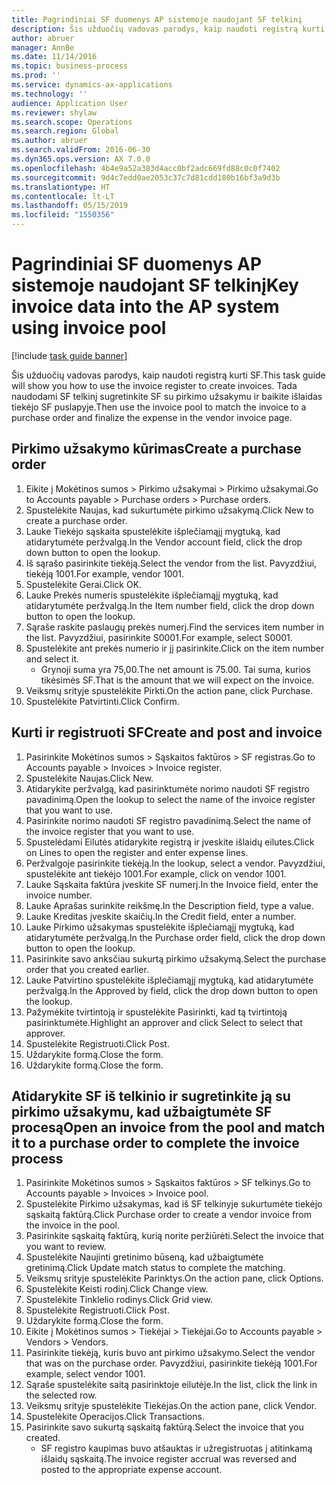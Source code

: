 ```yaml
---
title: Pagrindiniai SF duomenys AP sistemoje naudojant SF telkinį
description: Šis užduočių vadovas parodys, kaip naudoti registrą kurti SF.
author: abruer
manager: AnnBe
ms.date: 11/14/2016
ms.topic: business-process
ms.prod: ''
ms.service: dynamics-ax-applications
ms.technology: ''
audience: Application User
ms.reviewer: shylaw
ms.search.scope: Operations
ms.search.region: Global
ms.author: abruer
ms.search.validFrom: 2016-06-30
ms.dyn365.ops.version: AX 7.0.0
ms.openlocfilehash: 4b4e9a52a383d4acc0bf2adc669fd88c0c0f7402
ms.sourcegitcommit: 9d4c7edd0ae2053c37c7d81cdd180b16bf3a9d3b
ms.translationtype: HT
ms.contentlocale: lt-LT
ms.lasthandoff: 05/15/2019
ms.locfileid: "1550356"
---
```

# <a name="key-invoice-data-into-the-ap-system-using-invoice-pool"></a><span data-ttu-id="31999-103">Pagrindiniai SF duomenys AP sistemoje naudojant SF telkinį</span><span class="sxs-lookup"><span data-stu-id="31999-103">Key invoice data into the AP system using invoice pool</span></span>

[!include [task guide banner](../../includes/task-guide-banner.md)]

<span data-ttu-id="31999-104">Šis užduočių vadovas parodys, kaip naudoti registrą kurti SF.</span><span class="sxs-lookup"><span data-stu-id="31999-104">This task guide will show you how to use the invoice register to create invoices.</span></span>  <span data-ttu-id="31999-105">Tada naudodami SF telkinį sugretinkite SF su pirkimo užsakymu ir baikite išlaidas tiekėjo SF puslapyje.</span><span class="sxs-lookup"><span data-stu-id="31999-105">Then use the invoice pool to match the invoice to a purchase order and finalize the expense in the vendor invoice page.</span></span>


## <a name="create-a-purchase-order"></a><span data-ttu-id="31999-106">Pirkimo užsakymo kūrimas</span><span class="sxs-lookup"><span data-stu-id="31999-106">Create a purchase order</span></span>
1. <span data-ttu-id="31999-107">Eikite į Mokėtinos sumos > Pirkimo užsakymai > Pirkimo užsakymai.</span><span class="sxs-lookup"><span data-stu-id="31999-107">Go to Accounts payable > Purchase orders > Purchase orders.</span></span>
2. <span data-ttu-id="31999-108">Spustelėkite Naujas, kad sukurtumėte pirkimo užsakymą.</span><span class="sxs-lookup"><span data-stu-id="31999-108">Click New to create a purchase order.</span></span>
3. <span data-ttu-id="31999-109">Lauke Tiekėjo sąskaita spustelėkite išplečiamąjį mygtuką, kad atidarytumėte peržvalgą.</span><span class="sxs-lookup"><span data-stu-id="31999-109">In the Vendor account field, click the drop down button to open the lookup.</span></span>
4. <span data-ttu-id="31999-110">Iš sąrašo pasirinkite tiekėją.</span><span class="sxs-lookup"><span data-stu-id="31999-110">Select the vendor from the list.</span></span> <span data-ttu-id="31999-111">Pavyzdžiui, tiekėją 1001.</span><span class="sxs-lookup"><span data-stu-id="31999-111">For example, vendor 1001.</span></span>
5. <span data-ttu-id="31999-112">Spustelėkite Gerai.</span><span class="sxs-lookup"><span data-stu-id="31999-112">Click OK.</span></span>
6. <span data-ttu-id="31999-113">Lauke Prekės numeris spustelėkite išplečiamąjį mygtuką, kad atidarytumėte peržvalgą.</span><span class="sxs-lookup"><span data-stu-id="31999-113">In the Item number field, click the drop down button to open the lookup.</span></span>
7. <span data-ttu-id="31999-114">Sąraše raskite paslaugų prekės numerį.</span><span class="sxs-lookup"><span data-stu-id="31999-114">Find the services item number in the list.</span></span> <span data-ttu-id="31999-115">Pavyzdžiui, pasirinkite S0001.</span><span class="sxs-lookup"><span data-stu-id="31999-115">For example, select S0001.</span></span>
8. <span data-ttu-id="31999-116">Spustelėkite ant prekės numerio ir jį pasirinkite.</span><span class="sxs-lookup"><span data-stu-id="31999-116">Click on the item number and select it.</span></span>
    * <span data-ttu-id="31999-117">Grynoji suma yra 75,00.</span><span class="sxs-lookup"><span data-stu-id="31999-117">The net amount is 75.00.</span></span>  <span data-ttu-id="31999-118">Tai suma, kurios tikėsimės SF.</span><span class="sxs-lookup"><span data-stu-id="31999-118">That is the amount that we will expect on the invoice.</span></span>  
9. <span data-ttu-id="31999-119">Veiksmų srityje spustelėkite Pirkti.</span><span class="sxs-lookup"><span data-stu-id="31999-119">On the action pane, click Purchase.</span></span>
10. <span data-ttu-id="31999-120">Spustelėkite Patvirtinti.</span><span class="sxs-lookup"><span data-stu-id="31999-120">Click Confirm.</span></span>

## <a name="create-and-post-and-invoice"></a><span data-ttu-id="31999-121">Kurti ir registruoti SF</span><span class="sxs-lookup"><span data-stu-id="31999-121">Create and post and invoice</span></span>
1. <span data-ttu-id="31999-122">Pasirinkite Mokėtinos sumos > Sąskaitos faktūros > SF registras.</span><span class="sxs-lookup"><span data-stu-id="31999-122">Go to Accounts payable > Invoices > Invoice register.</span></span>
2. <span data-ttu-id="31999-123">Spustelėkite Naujas.</span><span class="sxs-lookup"><span data-stu-id="31999-123">Click New.</span></span>
3. <span data-ttu-id="31999-124">Atidarykite peržvalgą, kad pasirinktumėte norimo naudoti SF registro pavadinimą.</span><span class="sxs-lookup"><span data-stu-id="31999-124">Open the lookup to select the name of the invoice register that you want to use.</span></span>
4. <span data-ttu-id="31999-125">Pasirinkite norimo naudoti SF registro pavadinimą.</span><span class="sxs-lookup"><span data-stu-id="31999-125">Select the name of the invoice register that you want to use.</span></span>
5. <span data-ttu-id="31999-126">Spustelėdami Eilutės atidarykite registrą ir įveskite išlaidų eilutes.</span><span class="sxs-lookup"><span data-stu-id="31999-126">Click on Lines to open the register and enter expense lines.</span></span>
6. <span data-ttu-id="31999-127">Peržvalgoje pasirinkite tiekėją.</span><span class="sxs-lookup"><span data-stu-id="31999-127">In the lookup, select a vendor.</span></span> <span data-ttu-id="31999-128">Pavyzdžiui, spustelėkite ant tiekėjo 1001.</span><span class="sxs-lookup"><span data-stu-id="31999-128">For example, click on vendor 1001.</span></span>
7. <span data-ttu-id="31999-129">Lauke Sąskaita faktūra įveskite SF numerį.</span><span class="sxs-lookup"><span data-stu-id="31999-129">In the Invoice field, enter the invoice number.</span></span>
8. <span data-ttu-id="31999-130">Lauke Aprašas surinkite reikšmę.</span><span class="sxs-lookup"><span data-stu-id="31999-130">In the Description field, type a value.</span></span>
9. <span data-ttu-id="31999-131">Lauke Kreditas įveskite skaičių.</span><span class="sxs-lookup"><span data-stu-id="31999-131">In the Credit field, enter a number.</span></span>
10. <span data-ttu-id="31999-132">Lauke Pirkimo užsakymas spustelėkite išplečiamąjį mygtuką, kad atidarytumėte peržvalgą.</span><span class="sxs-lookup"><span data-stu-id="31999-132">In the Purchase order field, click the drop down button to open the lookup.</span></span>
11. <span data-ttu-id="31999-133">Pasirinkite savo anksčiau sukurtą pirkimo užsakymą.</span><span class="sxs-lookup"><span data-stu-id="31999-133">Select the purchase order that you created earlier.</span></span>
12. <span data-ttu-id="31999-134">Lauke Patvirtino spustelėkite išplečiamąjį mygtuką, kad atidarytumėte peržvalgą.</span><span class="sxs-lookup"><span data-stu-id="31999-134">In the Approved by field, click the drop down button to open the lookup.</span></span>
13. <span data-ttu-id="31999-135">Pažymėkite tvirtintoją ir spustelėkite Pasirinkti, kad tą tvirtintoją pasirinktumėte.</span><span class="sxs-lookup"><span data-stu-id="31999-135">Highlight an approver and click Select to select that approver.</span></span>
14. <span data-ttu-id="31999-136">Spustelėkite Registruoti.</span><span class="sxs-lookup"><span data-stu-id="31999-136">Click Post.</span></span>
15. <span data-ttu-id="31999-137">Uždarykite formą.</span><span class="sxs-lookup"><span data-stu-id="31999-137">Close the form.</span></span>
16. <span data-ttu-id="31999-138">Uždarykite formą.</span><span class="sxs-lookup"><span data-stu-id="31999-138">Close the form.</span></span>

## <a name="open-an-invoice-from-the-pool-and-match-it-to-a-purchase-order-to-complete-the-invoice-process"></a><span data-ttu-id="31999-139">Atidarykite SF iš telkinio ir sugretinkite ją su pirkimo užsakymu, kad užbaigtumėte SF procesą</span><span class="sxs-lookup"><span data-stu-id="31999-139">Open an invoice from the pool and match it to a purchase order to complete the invoice process</span></span>
1. <span data-ttu-id="31999-140">Pasirinkite Mokėtinos sumos > Sąskaitos faktūros > SF telkinys.</span><span class="sxs-lookup"><span data-stu-id="31999-140">Go to Accounts payable > Invoices > Invoice pool.</span></span>
2. <span data-ttu-id="31999-141">Spustelėkite Pirkimo užsakymas, kad iš SF telkinyje sukurtumėte tiekėjo sąskaitą faktūrą.</span><span class="sxs-lookup"><span data-stu-id="31999-141">Click Purchase order to create a vendor invoice from the invoice in the pool.</span></span>
3. <span data-ttu-id="31999-142">Pasirinkite sąskaitą faktūrą, kurią norite peržiūrėti.</span><span class="sxs-lookup"><span data-stu-id="31999-142">Select the invoice that you want to review.</span></span>
4. <span data-ttu-id="31999-143">Spustelėkite Naujinti gretinimo būseną, kad užbaigtumėte gretinimą.</span><span class="sxs-lookup"><span data-stu-id="31999-143">Click Update match status to complete the matching.</span></span>
5. <span data-ttu-id="31999-144">Veiksmų srityje spustelėkite Parinktys.</span><span class="sxs-lookup"><span data-stu-id="31999-144">On the action pane, click Options.</span></span>
6. <span data-ttu-id="31999-145">Spustelėkite Keisti rodinį.</span><span class="sxs-lookup"><span data-stu-id="31999-145">Click Change view.</span></span>
7. <span data-ttu-id="31999-146">Spustelėkite Tinklelio rodinys.</span><span class="sxs-lookup"><span data-stu-id="31999-146">Click Grid view.</span></span>
8. <span data-ttu-id="31999-147">Spustelėkite Registruoti.</span><span class="sxs-lookup"><span data-stu-id="31999-147">Click Post.</span></span>
9. <span data-ttu-id="31999-148">Uždarykite formą.</span><span class="sxs-lookup"><span data-stu-id="31999-148">Close the form.</span></span>
10. <span data-ttu-id="31999-149">Eikite į Mokėtinos sumos > Tiekėjai > Tiekėjai.</span><span class="sxs-lookup"><span data-stu-id="31999-149">Go to Accounts payable > Vendors > Vendors.</span></span>
11. <span data-ttu-id="31999-150">Pasirinkite tiekėją, kuris buvo ant pirkimo užsakymo.</span><span class="sxs-lookup"><span data-stu-id="31999-150">Select the vendor that was on the purchase order.</span></span> <span data-ttu-id="31999-151">Pavyzdžiui, pasirinkite tiekėją 1001.</span><span class="sxs-lookup"><span data-stu-id="31999-151">For example, select vendor 1001.</span></span>
12. <span data-ttu-id="31999-152">Sąraše spustelėkite saitą pasirinktoje eilutėje.</span><span class="sxs-lookup"><span data-stu-id="31999-152">In the list, click the link in the selected row.</span></span>
13. <span data-ttu-id="31999-153">Veiksmų srityje spustelėkite Tiekėjas.</span><span class="sxs-lookup"><span data-stu-id="31999-153">On the action pane, click Vendor.</span></span>
14. <span data-ttu-id="31999-154">Spustelėkite Operacijos.</span><span class="sxs-lookup"><span data-stu-id="31999-154">Click Transactions.</span></span>
15. <span data-ttu-id="31999-155">Pasirinkite savo sukurtą sąskaitą faktūrą.</span><span class="sxs-lookup"><span data-stu-id="31999-155">Select the invoice that you created.</span></span>
    * <span data-ttu-id="31999-156">SF registro kaupimas buvo atšauktas ir užregistruotas į atitinkamą išlaidų sąskaitą.</span><span class="sxs-lookup"><span data-stu-id="31999-156">The invoice register accrual was reversed and posted to the appropriate expense account.</span></span>  

